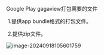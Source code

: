 

Google Play   gagaview打包需要的文件

​      1.提供app bundle格式的打包文件。

​      2.提供zip文件。

![image-20240918105601759](https://cdn.jsdelivr.net/gh/Arisono-h5/technical-resources-static@dev/imgs/202409181058557.png)

   